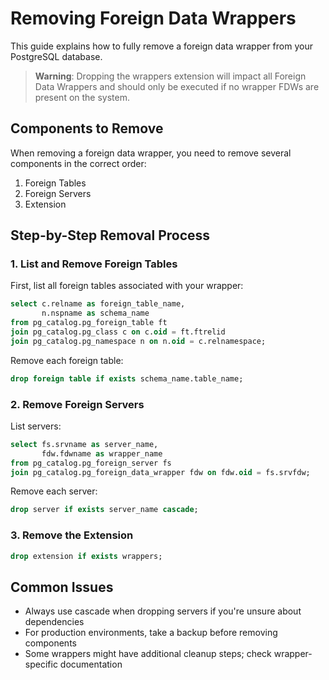 # Removing Foreign Data Wrappers

This guide explains how to fully remove a foreign data wrapper from your PostgreSQL database.

> **Warning**: Dropping the wrappers extension will impact all Foreign Data Wrappers and should only be executed if no wrapper FDWs are present on the system.

## Components to Remove

When removing a foreign data wrapper, you need to remove several components in the correct order:

1. Foreign Tables
2. Foreign Servers
3. Extension

## Step-by-Step Removal Process

### 1. List and Remove Foreign Tables

First, list all foreign tables associated with your wrapper:

```sql
select c.relname as foreign_table_name,
       n.nspname as schema_name
from pg_catalog.pg_foreign_table ft
join pg_catalog.pg_class c on c.oid = ft.ftrelid
join pg_catalog.pg_namespace n on n.oid = c.relnamespace;
```

Remove each foreign table:

```sql
drop foreign table if exists schema_name.table_name;
```

### 2. Remove Foreign Servers

List servers:

```sql
select fs.srvname as server_name,
       fdw.fdwname as wrapper_name
from pg_catalog.pg_foreign_server fs
join pg_catalog.pg_foreign_data_wrapper fdw on fdw.oid = fs.srvfdw;
```

Remove each server:

```sql
drop server if exists server_name cascade;
```

### 3. Remove the Extension

```sql
drop extension if exists wrappers;
```

## Common Issues

- Always use cascade when dropping servers if you're unsure about dependencies
- For production environments, take a backup before removing components
- Some wrappers might have additional cleanup steps; check wrapper-specific documentation
